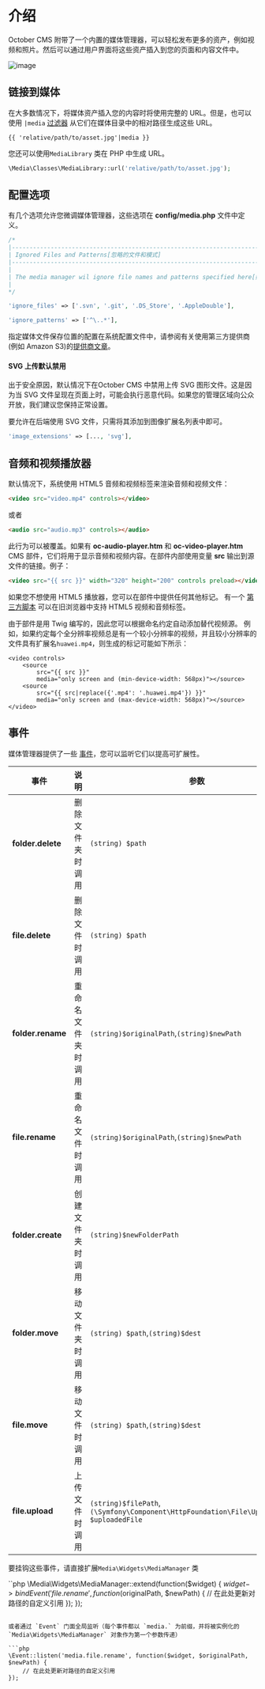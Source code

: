 # 介绍

October CMS 附带了一个内置的媒体管理器，可以轻松发布更多的资产，例如视频和照片。然后可以通过用户界面将这些资产插入到您的页面和内容文件中。

![image](https://github.com/octobercms/docs/blob/develop/images/media-manager.png?raw=true)

## 链接到媒体

在大多数情况下，将媒体资产插入您的内容时将使用完整的 URL。但是，也可以使用 `|media` [过滤器](../markup/filter-media.md) 从它们在媒体目录中的相对路径生成这些 URL。

```twig
{{ 'relative/path/to/asset.jpg'|media }}
```

您还可以使用`MediaLibrary` 类在 PHP 中生成 URL。

```php
\Media\Classes\MediaLibrary::url('relative/path/to/asset.jpg');
```

## 配置选项

有几个选项允许您微调媒体管理器，这些选项在 **config/media.php** 文件中定义。

```php
/*
|--------------------------------------------------------------------------
| Ignored Files and Patterns[忽略的文件和模式]
|--------------------------------------------------------------------------
|
| The media manager wil ignore file names and patterns specified here[媒体管理器将忽略此处指定的文件名和模式]
|
*/

'ignore_files' => ['.svn', '.git', '.DS_Store', '.AppleDouble'],

'ignore_patterns' => ['^\..*'],
```

指定媒体文件保存位置的配置在系统配置文件中，请参阅有关使用第三方提供商(例如 Amazon S3)的[提供商文章](../media/providers.md)。

#### SVG 上传默认禁用

出于安全原因，默认情况下在October CMS 中禁用上传 SVG 图形文件。这是因为当 SVG 文件呈现在页面上时，可能会执行恶意代码。如果您的管理区域向公众开放，我们建议您保持正常设置。

要允许在后端使用 SVG 文件，只需将其添加到图像扩展名列表中即可。

```php
'image_extensions' => [..., 'svg'],
```

## 音频和视频播放器

默认情况下，系统使用 HTML5 音频和视频标签来渲染音频和视频文件：

```html
<video src="video.mp4" controls></video>
```

或者

```html
<audio src="audio.mp3" controls></audio>
```

此行为可以被覆盖。如果有 **oc-audio-player.htm** 和 **oc-video-player.htm** CMS 部件，它们将用于显示音频和视频内容。在部件内部使用变量 **src** 输出到源文件的链接。例子：

```html
<video src="{{ src }}" width="320" height="200" controls preload></video>
```

如果您不想使用 HTML5 播放器，您可以在部件中提供任何其他标记。 有一个 [第三方脚本](https://html5media.info/) 可以在旧浏览器中支持 HTML5 视频和音频标签。

由于部件是用 Twig 编写的，因此您可以根据命名约定自动添加替代视频源。 例如，如果约定每个全分辨率视频总是有一个较小分辨率的视频，并且较小分辨率的文件具有扩展名`huawei.mp4`，则生成的标记可能如下所示：

```twig
<video controls>
    <source
        src="{{ src }}"
        media="only screen and (min-device-width: 568px)"></source>
    <source
        src="{{ src|replace({'.mp4': '.huawei.mp4'}) }}"
        media="only screen and (max-device-width: 568px)"></source>
</video>
```

## 事件

媒体管理器提供了一些 [事件](../services/events.md)，您可以监听它们以提高可扩展性。

事件 |说明 |参数
------------- | ------------- | -------------
**folder.delete** | 删除文件夹时调用 | `(string) $path`
**file.delete** | 删除文件时调用 | `(string) $path`
**folder.rename** | 重命名文件夹时调用 | `(string)$originalPath`,`(string)$newPath`
**file.rename** | 重命名文件时调用 | `(string)$originalPath`,`(string)$newPath`
**folder.create** | 创建文件夹时调用 | `(string)$newFolderPath`
**folder.move** | 移动文件夹时调用 | `(string) $path`,`(string)$dest`
**file.move** | 移动文件时调用 | `(string) $path`,`(string)$dest`
**file.upload** | 上传文件时调用 | `(string)$filePath`,`(\Symfony\Component\HttpFoundation\File\UploadedFile) $uploadedFile`

要挂钩这些事件，请直接扩展`Media\Widgets\MediaManager` 类

``php
\Media\Widgets\MediaManager::extend(function($widget) {
    $widget->bindEvent('file.rename', function ($originalPath, $newPath) {
        // 在此处更新对路径的自定义引用
    });
});
```

或者通过 `Event` 门面全局监听（每个事件都以 `media.` 为前缀，并将被实例化的 `Media\Widgets\MediaManager` 对象作为第一个参数传递）

```php
\Event::listen('media.file.rename', function($widget, $originalPath, $newPath) {
    // 在此处更新对路径的自定义引用
});
```
